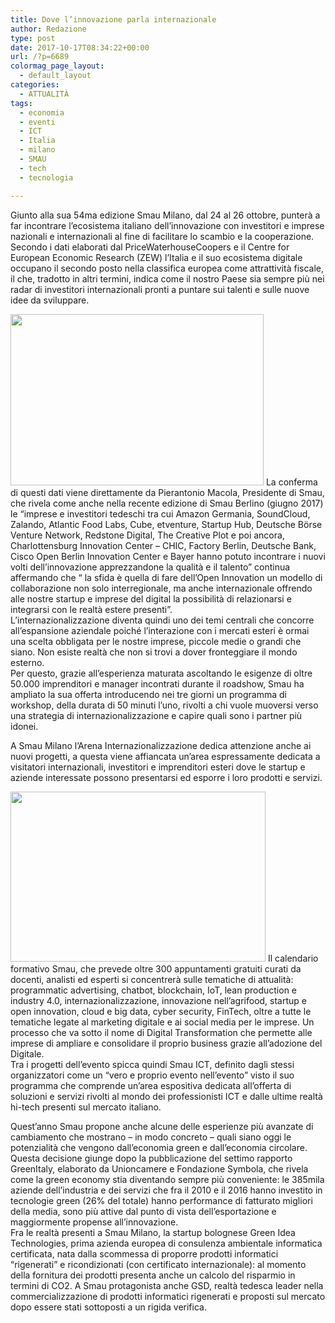```yaml
---
title: Dove l’innovazione parla internazionale
author: Redazione
type: post
date: 2017-10-17T08:34:22+00:00
url: /?p=6689
colormag_page_layout:
  - default_layout
categories:
  - ATTUALITÀ
tags:
  - economia
  - eventi
  - ICT
  - Italia
  - milano
  - SMAU
  - tech
  - tecnologia

---
```

Giunto alla sua 54ma edizione Smau Milano, dal 24 al 26 ottobre, punterà a far incontrare l’ecosistema italiano dell’innovazione con investitori e imprese nazionali e internazionali al fine di facilitare lo scambio e la cooperazione.  
Secondo i dati elaborati dal PriceWaterhouseCoopers e il Centre for European Economic Research (ZEW) l’Italia e il suo ecosistema digitale occupano il secondo posto nella classifica europea come attrattività fiscale, il che, tradotto in altri termini, indica come il nostro Paese sia sempre più nei radar di investitori internazionali pronti a puntare sui talenti e sulle nuove idee da sviluppare.

<img decoding="async" loading="lazy" class=" wp-image-6692 alignleft" src="https://progressonline.it/wp-content/uploads/2017/10/Smau-Milano-1000x675-300x203.jpg" alt="" width="405" height="274" /> La conferma di questi dati viene direttamente da Pierantonio Macola, Presidente di Smau, che rivela come anche nella recente edizione di Smau Berlino (giugno 2017) le “imprese e investitori tedeschi tra cui Amazon Germania, SoundCloud, Zalando, Atlantic Food Labs, Cube, etventure, Startup Hub, Deutsche Börse Venture Network, Redstone Digital, The Creative Plot e poi ancora, Charlottensburg Innovation Center &#8211; CHIC, Factory Berlin, Deutsche Bank, Cisco Open Berlin Innovation Center e Bayer hanno potuto incontrare i nuovi volti dell’innovazione apprezzandone la qualità e il talento” continua affermando che “ la sfida è quella di fare dell’Open Innovation un modello di collaborazione non solo interregionale, ma anche internazionale offrendo alle nostre startup e imprese del digital la possibilità di relazionarsi e integrarsi con le realtà estere presenti”.  
L’internazionalizzazione diventa quindi uno dei temi centrali che concorre all’espansione aziendale poiché l’interazione con i mercati esteri è ormai una scelta obbligata per le nostre imprese, piccole medie o grandi che siano. Non esiste realtà che non si trovi a dover fronteggiare il mondo esterno.  
Per questo, grazie all&#8217;esperienza maturata ascoltando le esigenze di oltre 50.000 imprenditori e manager incontrati durante il roadshow, Smau ha ampliato la sua offerta introducendo nei tre giorni un programma di workshop, della durata di 50 minuti l’uno, rivolti a chi vuole muoversi verso una strategia di internazionalizzazione e capire quali sono i partner più idonei.

A Smau Milano l&#8217;Arena Internazionalizzazione dedica attenzione anche ai nuovi progetti, a questa viene affiancata un&#8217;area espressamente dedicata a visitatori internazionali, investitori e imprenditori esteri dove le startup e aziende interessate possono presentarsi ed esporre i loro prodotti e servizi.

<img decoding="async" loading="lazy" class="wp-image-6691 alignright" src="https://progressonline.it/wp-content/uploads/2017/10/smau_milano-480x320-300x200.jpg" alt="" width="408" height="272" /> Il calendario formativo Smau, che prevede oltre 300 appuntamenti gratuiti curati da docenti, analisti ed esperti si concentrerà sulle tematiche di attualità: programmatic advertising, chatbot, blockchain, IoT, lean production e industry 4.0, internazionalizzazione, innovazione nell’agrifood, startup e open innovation, cloud e big data, cyber security, FinTech, oltre a tutte le tematiche legate al marketing digitale e ai social media per le imprese. Un processo che va sotto il nome di Digital Transformation che permette alle imprese di ampliare e consolidare il proprio business grazie all’adozione del Digitale.  
Tra i progetti dell’evento spicca quindi Smau ICT, definito dagli stessi organizzatori come un “vero e proprio evento nell’evento” visto il suo programma che comprende un’area espositiva dedicata all’offerta di soluzioni e servizi rivolti al mondo dei professionisti ICT e dalle ultime realtà hi-tech presenti sul mercato italiano.

Quest’anno Smau propone anche alcune delle esperienze più avanzate di cambiamento che mostrano – in modo concreto – quali siano oggi le potenzialità che vengono dall’economia green e dall’economia circolare. Questa decisione giunge dopo la pubblicazione del settimo rapporto GreenItaly, elaborato da Unioncamere e Fondazione Symbola, che rivela come la green economy stia diventando sempre più conveniente: le 385mila aziende dell’industria e dei servizi che fra il 2010 e il 2016 hanno investito in tecnologie green (26% del totale) hanno performance di fatturato migliori della media, sono più attive dal punto di vista dell’esportazione e maggiormente propense all’innovazione.  
Fra le realtà presenti a Smau Milano, la startup bolognese Green Idea Technologies, prima azienda europea di consulenza ambientale informatica certificata, nata dalla scommessa di proporre prodotti informatici “rigenerati” e ricondizionati (con certificato internazionale): al momento della fornitura dei prodotti presenta anche un calcolo del risparmio in termini di CO2. A Smau protagonista anche GSD, realtà tedesca leader nella commercializzazione di prodotti informatici rigenerati e proposti sul mercato dopo essere stati sottoposti a un rigida verifica.